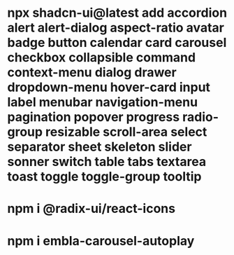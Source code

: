 # npx shadcn-ui@latest add accordion alert alert-dialog aspect-ratio avatar badge button calendar card carousel checkbox collapsible command context-menu  dialog drawer dropdown-menu hover-card input label menubar navigation-menu pagination popover progress radio-group resizable scroll-area select separator sheet skeleton slider sonner switch table tabs textarea toast toggle toggle-group tooltip

# npm i @radix-ui/react-icons

# npm i embla-carousel-autoplay
